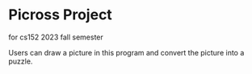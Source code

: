 # Picross Project
for cs152 2023 fall semester

Users can draw a picture in this program and convert the picture into a puzzle.
